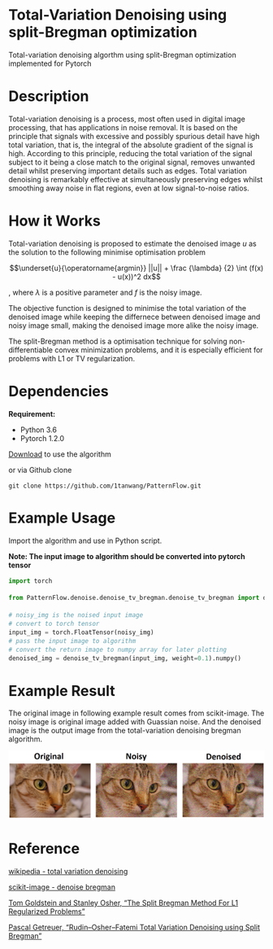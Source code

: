 # Total-Variation Denoising using split-Bregman optimization

Total-variation denoising algorthm using split-Bregman optimization implemented for Pytorch

# Description

Total-variation denoising is a process, most often used in digital image processing, that has applications in noise removal. It is based on the principle that signals with excessive and possibly spurious detail have high total variation, that is, the integral of the absolute gradient of the signal is high. According to this principle, reducing the total variation of the signal subject to it being a close match to the original signal, removes unwanted detail whilst preserving important details such as edges. Total variation denoising is remarkably effective at simultaneously preserving edges whilst smoothing away noise in flat regions, even at low signal-to-noise ratios.

# How it Works

Total-variation denoising is proposed to estimate the denoised image $u$ as the solution to the following minimise optimisation problem

$$\underset{u}{\operatorname{argmin}} ||u|| + \frac {\lambda} {2} \int (f(x) - u(x))^2 dx$$

, where $\lambda$ is a positive parameter and $f$ is the noisy image.

The objective function is designed to minimise the total variation of the denoised image while keeping the differnece between denoised image and noisy image small, making the denoised image more alike the noisy image.

The split-Bregman method is a optimisation technique for solving non-differentiable convex minimization problems, and it is especially efficient for problems with L1 or TV regularization. 


# Dependencies

__Requirement:__

* Python 3.6
* Pytorch 1.2.0

[Download]() to use the algorithm

or via Github clone

```shell
git clone https://github.com/1tanwang/PatternFlow.git
```


# Example Usage

Import the algorithm and use in Python script.

__Note: The input image to algorithm should be converted into pytorch tensor__

```Python
import torch

from PatternFlow.denoise.denoise_tv_bregman.denoise_tv_bregman import denoise_tv_bregman

# noisy_img is the noised input image
# convert to torch tensor
input_img = torch.FloatTensor(noisy_img)
# pass the input image to algorithm
# convert the return image to numpy array for later plotting
denoised_img = denoise_tv_bregman(input_img, weight=0.1).numpy()
```

# Example Result

The original image in following example result comes from scikit-image. The noisy image is original image added with Guassian noise. And the denoised image is the output image from the total-variation denoising bregman algorithm.

![](cat.png)

# Reference

[wikipedia - total variation denoising](https://en.wikipedia.org/wiki/Total_variation_denoising)

[scikit-image - denoise bregman](https://scikit-image.org/docs/stable/api/skimage.restoration.html#skimage.restoration.denoise_tv_bregman)

[Tom Goldstein and Stanley Osher, “The Split Bregman Method For L1 Regularized Problems”](ftp://ftp.math.ucla.edu/pub/camreport/cam08-29.pdf)

[Pascal Getreuer, “Rudin–Osher–Fatemi Total Variation Denoising using Split Bregman”](https://www.ipol.im/pub/art/2012/g-tvd/article_lr.pdf)
